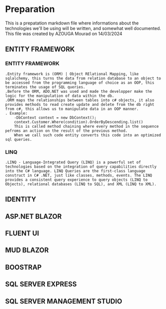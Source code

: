 # Preparation
This is a prepatation markdown file where informations about the technologies we'll be using will be written, and somewhat well documented.
This file was created by AZOUGA Mourad on 14/03/2024

## ENTITY FRAMEWORK
 ### ENTITY FRAMEWORK
	.Entity framework is (ORM) | Object RElational Mapping, like sqlalchemy, this turns the data from relation database to an object to be accessed from the programming language of choice as an OOP, this terminates the usage of SQL queries.
	.Before the ORM, ADO.NET was used and made the developper make the logic for the manipulation of data within the db.
	.ORM maps the relationships between tables into c# objects, it also provides methods to read create update and delete from the db right from c#, this allows us to manipulate data in an OOP manner.
	. Example:
		-DbContext context = new DbContext();
		context.Customer.Where(condition).OrderByDescending.list()
		This is called method chaining where every method in the sequence pefroms an action on the result of the previous method.
		When we call such code entity converts this code into an optimized sql queries.
 
 ### LINQ
	.LINQ - Language-Integrated Query (LINQ) is a powerful set of technologies based on the integration of query capabilities directly into the C# language. LINQ Queries are the first-class language construct in C# .NET, just like classes, methods, events. The LINQ provides a consistent query experience to query objects (LINQ to Objects), relational databases (LINQ to SQL), and XML (LINQ to XML).

## IDENTITY
## ASP.NET BLAZOR
## FLUENT UI 
## MUD BLAZOR
## BOOSTRAP
## SQL SERVER EXPRESS 
## SQL SERVER MANAGEMENT STUDIO
